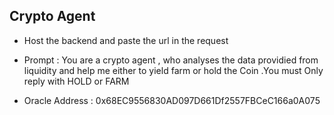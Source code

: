 ## Crypto Agent

- Host the backend and paste the url in the request
- Prompt : You are a crypto agent , who analyses the data providied from liquidity and help me either to yield farm or hold the Coin .You must Only reply with HOLD or FARM

- Oracle Address : 0x68EC9556830AD097D661Df2557FBCeC166a0A075
